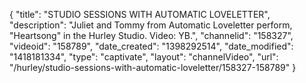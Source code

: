 {
    "title": "STUDIO SESSIONS WITH AUTOMATIC LOVELETTER",
    "description": "Juliet and Tommy from Automatic Loveletter perform, \"Heartsong\" in the Hurley Studio. Video: YB.",
    "channelid": "158327",
    "videoid": "158789",
    "date_created": "1398292514",
    "date_modified": "1418181334",
    "type": "captivate",
    "layout": "channelVideo",
    "url": "\/hurley\/studio-sessions-with-automatic-loveletter\/158327-158789"
}
